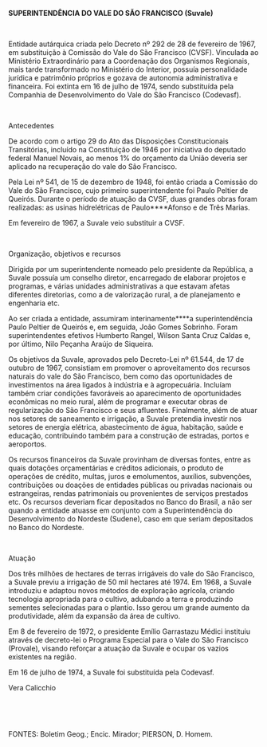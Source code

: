 **SUPERINTENDÊNCIA DO VALE DO SÃO FRANCISCO (Suvale)**

 

Entidade autárquica criada pelo Decreto nº 292 de 28 de fevereiro de
1967, em substituição à Comissão do Vale do São Francisco (CVSF).
Vinculada ao Ministério Extraordinário para a Coordenação dos Organismos
Regionais, mais tarde transformado no Ministério do Interior, possuía
personalidade jurídica e patrimônio próprios e gozava de autonomia
administrativa e financeira. Foi extinta em 16 de julho de 1974, sendo
substituída pela Companhia de Desenvolvimento do Vale do São Francisco
(Codevasf).

 

Antecedentes

De acordo com o artigo 29 do Ato das Disposições Constitucionais
Transitórias, incluído na Constituição de 1946 por iniciativa do
deputado federal Manuel Novais, ao menos 1% do orçamento da União
deveria ser aplicado na recuperação do vale do São Francisco.

Pela Lei nº 541, de 15 de dezembro de 1948, foi então criada a Comissão
do Vale do São Francisco, cujo primeiro superintendente foi Paulo
Peltier de Queirós. Durante o período de atuação da CVSF, duas grandes
obras foram realizadas: as usinas hidrelétricas de Paulo****Afonso e de
Três Marias.

Em fevereiro de 1967, a Suvale veio substituir a CVSF.

 

Organização, objetivos e recursos

Dirigida por um superintendente nomeado pelo presidente da República, a
Suvale possuía um conselho diretor, encarregado de elaborar projetos e
programas, e várias unidades administrativas a que estavam afetas
diferentes diretorias, como a de valorização rural, a de planejamento e
engenharia etc.

Ao ser criada a entidade, assumiram interinamente****a superintendência
Paulo Peltier de Queirós e, em seguida, João Gomes Sobrinho. Foram
superintendentes efetivos Humberto Rangel, Wilson Santa Cruz Caldas e,
por último, Nilo Peçanha Araújo de Siqueira.

Os objetivos da Suvale, aprovados pelo Decreto-Lei nº 61.544, de 17 de
outubro de 1967, consistiam em promover o aproveitamento dos recursos
naturais do vale do São Francisco, bem como das oportunidades de
investimentos na área ligados à indústria e à agropecuária. Incluíam
também criar condições favoráveis ao aparecimento de oportunidades
econômicas no meio rural, além de programar e executar obras de
regularização do São Francisco e seus afluentes. Finalmente, além de
atuar nos setores de saneamento e irrigação, a Suvale pretendia investir
nos setores de energia elétrica, abastecimento de água, habitação, saúde
e educação, contribuindo também para a construção de estradas, portos e
aeroportos.

Os recursos financeiros da Suvale provinham de diversas fontes, entre as
quais dotações orçamentárias e créditos adicionais, o produto de
operações de crédito, multas, juros e emolumentos, auxílios, subvenções,
contribuições ou doações de entidades públicas ou privadas nacionais ou
estrangeiras, rendas patrimoniais ou provenientes de serviços prestados
etc. Os recursos deveriam ficar depositados no Banco do Brasil, a não
ser quando a entidade atuasse em conjunto com a Superintendência do
Desenvolvimento do Nordeste (Sudene), caso em que seriam depositados no
Banco do Nordeste.

 

Atuação

Dos três milhões de hectares de terras irrigáveis do vale do São
Francisco, a Suvale previu a irrigação de 50 mil hectares até 1974. Em
1968, a Suvale introduziu e adaptou novos métodos de exploração
agrícola, criando tecnologia apropriada para o cultivo, adubando a terra
e produzindo sementes selecionadas para o plantio. Isso gerou um grande
aumento da produtividade, além da expansão da área de cultivo.

Em 8 de fevereiro de 1972, o presidente Emílio Garrastazu Médici
instituiu através de decreto-lei o Programa Especial para o Vale do São
Francisco (Provale), visando reforçar a atuação da Suvale e ocupar os
vazios existentes na região.

Em 16 de julho de 1974, a Suvale foi substituída pela Codevasf.

Vera Calicchio

 

 

FONTES: Boletim Geog.; Encic. Mirador; PIERSON, D. Homem.

 
